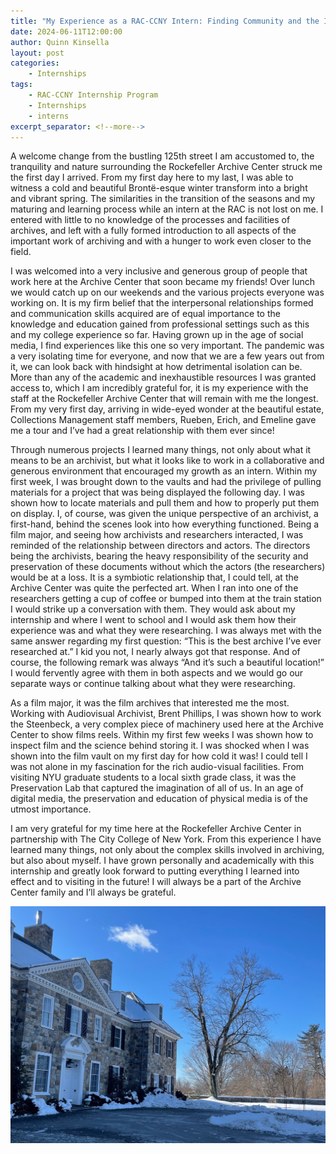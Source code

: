 ```yaml
---
title: "My Experience as a RAC-CCNY Intern: Finding Community and the Importance of Archiving"
date: 2024-06-11T12:00:00
author: Quinn Kinsella
layout: post
categories:
    - Internships
tags:
    - RAC-CCNY Internship Program
    - Internships
    - interns
excerpt_separator: <!--more-->
---
```


A welcome change from the bustling 125th street I am accustomed to, the tranquility and nature surrounding the Rockefeller Archive Center struck me the first day I arrived. From my first day here to my last, I was able to witness a cold and beautiful Brontë-esque winter transform into a bright and vibrant spring. The similarities in the transition of the seasons and my maturing and learning process while an intern at the RAC is not lost on me. I entered with little to no knowledge of the processes and facilities of archives, and left with a fully formed introduction to all aspects of the important work of archiving and with a hunger to work even closer to the field.

<!--more-->

I was welcomed into a very inclusive and generous group of people that work here at the Archive Center that soon became my friends! Over lunch we would catch up on our weekends and the various projects everyone was working on. It is my firm belief that the interpersonal relationships formed and communication skills acquired are of equal importance to the knowledge and education gained from professional settings such as this and my college experience so far. Having grown up in the age of social media, I find experiences like this one so very important. The pandemic was a very isolating time for everyone, and now that we are a few years out from it, we can look back with hindsight at how detrimental isolation can be. More than any of the academic and inexhaustible resources I was granted access to, which I am incredibly grateful for, it is my experience with the staff at the Rockefeller Archive Center that will remain with me the longest. From my very first day, arriving in wide-eyed wonder at the beautiful estate, Collections Management staff members, Rueben, Erich, and Emeline gave me a tour and I’ve had a great relationship with them ever since!

Through numerous projects I learned many things, not only about what it means to be an archivist, but what it looks like to work in a collaborative and generous environment that encouraged my growth as an intern. Within my first week, I was brought down to the vaults and had the privilege of pulling materials for a project that was being displayed the following day. I was shown how to locate materials and pull them and how to properly put them on display. I, of course, was given the unique perspective of an archivist, a first-hand, behind the scenes look into how everything functioned. Being a film major, and seeing how archivists and researchers interacted, I was reminded of the relationship between directors and actors. The directors being the archivists, bearing the heavy responsibility of the security and preservation of these documents without which the actors (the researchers) would be at a loss. It is a symbiotic relationship that, I could tell, at the Archive Center was quite the perfected art. When I ran into one of the researchers getting a cup of coffee or bumped into them at the train station I would strike up a conversation with them. They would ask about my internship and where I went to school and I would ask them how their experience was and what they were researching. I was always met with the same answer regarding my first question: “This is the best archive I’ve ever researched at.” I kid you not, I nearly always got that response. And of course, the following remark was always “And it’s such a beautiful location!” I would fervently agree with them in both aspects and we would go our separate ways or continue talking about what they were researching. 

As a film major, it was the film archives that interested me the most. Working with Audiovisual Archivist, Brent Phillips, I was shown how to work the Steenbeck, a very complex piece of machinery used here at the Archive Center to show films reels. Within my first few weeks I was shown how to inspect film and the science behind storing it. I was shocked when I was shown into the film vault on my first day for how cold it was! I could tell I was not alone in my fascination for the rich audio-visual facilities. From visiting NYU graduate students to a local sixth grade class, it was the Preservation Lab that captured the imagination of all of us. In an age of digital media, the preservation and education of physical media is of the utmost importance. 

I am very grateful for my time here at the Rockefeller Archive Center in partnership with The City College of New York. From this experience I have learned many things, not only about the complex skills involved in archiving, but also about myself. I have grown personally and academically with this internship and greatly look forward to putting everything I learned into effect and to visiting in the future! I will always be a part of the Archive Center family and I’ll always be grateful.

![A photo taken by Quinn Kinsella of the RAC driveway during the winter](assets/img/2024/06/quinn-photo-of-rac.jpg)
